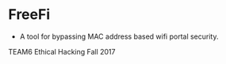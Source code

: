 # FreeFi

- A tool for bypassing MAC address based wifi portal security.

TEAM6 Ethical Hacking Fall 2017 
